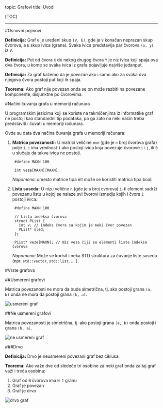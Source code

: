 topic: Grafovi
title: Uvod

[TOC]

---

#Osnovni pojmovi

**Definicija:** Graf `G` je uređeni skup `(V, E)`, gde je `V` konačan neprazan skup čvorova, a `E` skup ivica (grana). Svaka ivica predstavlja par čvorova `(x, y)` iz `V`.

**Definicija:** Put od čvora `X` do nekog drugog čvora `Y` je niz ivica koji spaja ova dva čvora, u kome se svaka ivica iz grafa pojavljuje najviše jedanput.

**Definicija:** Za graf kažemo da je *povezan* ako i samo ako za svaka dva njegova čvora postoji put koji ih spaja. 

**Teorema:** Ako graf nije povezan onda se on može razbiti na povezane komponente, disjunktne po čvorovima.

#Načini čuvanja grafa u memoriji računara

U programskim jezicima koji se koriste na takmičenjima iz informatike graf ne postoji kao standardni tip podataka, pa ga zato na neki način treba predstaviti i čuvati u memoriji računara. 

Ovde su data dva načina čuvanja grafa u memoriji računara:

1. **Matrica povezanosti:** U matrici veličine `nxn` (gde je `n` broj čvorova grafa) polje `i`, `j` ima vrednost `1` ako postoji ivica koja povezuje čvorove `i` i `j`, ili `0` u slučaju da takva ivica ne postoji.

		#define MAXN 100
		
		int veze[MAXN][MAXN];
    
	*Napomena:* umesto matrice tipa int može se koristiti matrica tipa bool.

2. **Lista suseda:** U nizu velične `n` (gde je `n` broj cvorova) `i`-ti element sadrži povezanu listu u kojoj se nalaze svi čvorovi izmedju kojih i čvora `i` postoji ivica.

		#define MAXN 100
		
		// Lista indeksa čvorova
		struct PList { 
		  int v; // indeks čvora sa kojim je neki čvor povezan
		  PList* sled;
		};
		
		PList* veze[MAXN]; // Niz veza čiji su elementi liste indeksa čvorova
		
	*Napomena:* Može se korisit i neka STD struktura za čuvanje liste suseda (npr. `std::vector`, `std::list`, ... ).
	
#Vrste grafova

##Usmereni grafovi

Matrica povezanosti ne mora da bude simetrična, tj. ako postoji  grana `(a, b)` onda ne mora da postoji grana `(b, a)`.

![usmereni graf](/static/grafovi/Directed.svg)

##Ne usmereni grafovi

Matrica povezanosti je simetrična, tj. ako postoji  grana `(a, b)` onda postoji i grana `(b, a)`.

![ne usmereni graf](/static/grafovi/Undirected.svg)

###Drvo

**Definicija:** Drvo je neusmereni povezani graf bez ciklusa.

**Teorema:** Ako važe dve od sledeće tri osobine za neki graf onda za taj graf važi i treća osobina:

1. Graf od `N` čvorova ima `N-1` granu
2. Graf je povezan
3. Graf je drvo

![drvo graf](/static/grafovi/Tree_graph.svg)
